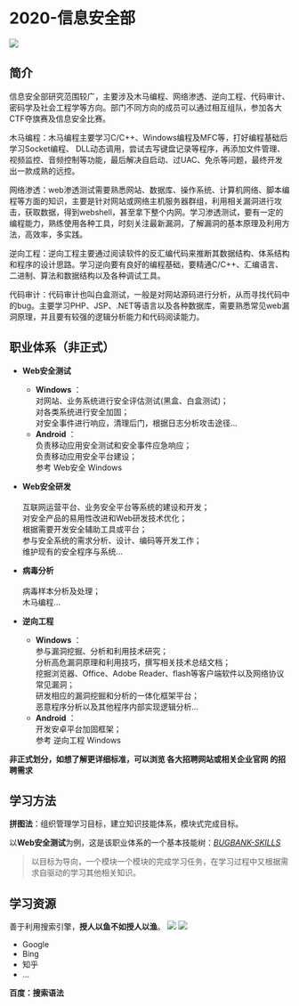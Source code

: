 # 2020-信息安全部

![](https://raw.githubusercontent.com/seven-innovation-base/picture/master/InformationSecurity.jpg)

## 简介
信息安全部研究范围较广，主要涉及木马编程、网络渗透、逆向工程、代码审计、密码学及社会工程学等方向。部门不同方向的成员可以通过相互组队，参加各大CTF夺旗赛及信息安全比赛。

木马编程：木马编程主要学习C/C++、Windows编程及MFC等，打好编程基础后学习Socket编程、 DLL动态调用，尝试去写键盘记录等程序，再添加文件管理、视频监控、音频控制等功能，最后解决自启动、过UAC、免杀等问题，最终开发出一款成熟的远控。

网络渗透：web渗透测试需要熟悉网站、数据库、操作系统、计算机网络、脚本编程等方面的知识，主要是针对网站或网络主机服务器群组，利用相关漏洞进行攻击，获取数据，得到webshell，甚至拿下整个内网。学习渗透测试，要有一定的编程能力，熟练使用各种工具，时刻关注最新漏洞，了解漏洞的基本原理及利用方法，高效率，多实践。

逆向工程：逆向工程主要通过阅读软件的反汇编代码来推断其数据结构、体系结构和程序的设计思路。学习逆向要有良好的编程基础，要精通C/C++、汇编语言、二进制、算法和数据结构以及各种调试工具。

代码审计：代码审计也叫白盒测试，一般是对网站源码进行分析，从而寻找代码中的bug。主要学习PHP、JSP、.NET等语言以及各种数据库，需要熟悉常见web漏洞原理，并且要有较强的逻辑分析能力和代码阅读能力。

## 职业体系（非正式）

- **Web安全测试**
  - **Windows** ：</br>对网站、业务系统进行安全评估测试(黑盒、白盒测试)；</br>对各类系统进行安全加固；</br>对安全事件进行响应，清理后门，根据日志分析攻击途径...
  - **Android** ：</br>负责移动应用安全测试和安全事件应急响应；</br>负责移动应用安全平台建设；</br>参考 Web安全 Windows
  
- **Web安全研发** </br></br>互联网运营平台、业务安全平台等系统的建设和开发；</br>对安全产品的易用性改进和Web研发技术优化；</br>根据需要开发安全辅助工具或平台；</br>参与安全系统的需求分析、设计、编码等开发工作；</br>维护现有的安全程序与系统...

- **病毒分析** </br></br>病毒样本分析及处理；</br>木马编程...

- **逆向工程**
  - **Windows** ： </br>参与漏洞挖掘、分析和利用技术研究；</br>分析高危漏洞原理和利用技巧，撰写相关技术总结文档；</br>挖掘浏览器、Office、Adobe Reader、flash等客户端软件以及网络协议常见漏洞；</br>研发相应的漏洞挖掘和分析的一体化框架平台；</br>恶意程序分析以及其他程序内部实现逻辑分析...
  - **Android** ：</br>开发安卓平台加固框架；</br>参考 逆向工程 Windows

**非正式划分，如想了解更详细标准，可以浏览 各大招聘网站或相关企业官网 的招聘需求**

## 学习方法
**拼图法**：组织管理学习目标，建立知识技能体系，模块式完成目标。

以**Web安全测试**为例，这是该职业体系的一个基本技能树：[*BUGBANK-SKILLS*](http://skills.bugbank.cn/)
> 以目标为导向，一个模块一个模块的完成学习任务，在学习过程中又根据需求自驱动的学习其他相关知识。

## 学习资源
善于利用搜索引擎，**授人以鱼不如授人以渔**。
![](https://raw.githubusercontent.com/seven-innovation-base/picture/master/GitHubS.png)
![](https://raw.githubusercontent.com/seven-innovation-base/picture/master/baiduS.png)
- Google
- Bing
- 知乎
- ...

**百度：搜索语法**
